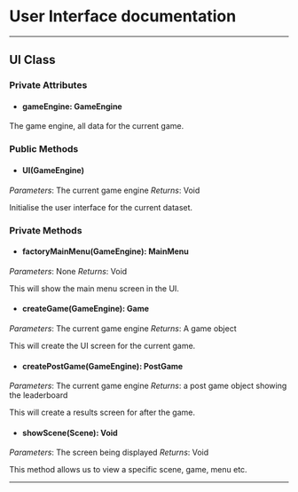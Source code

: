 # User Interface documentation
---
## UI Class

### Private Attributes 
- #### gameEngine: GameEngine
The game engine, all data for the current game.
### Public Methods 
- #### UI(GameEngine)
*Parameters*: The current game engine
*Returns*: Void

Initialise the user interface for the current dataset.

### Private Methods
- #### factoryMainMenu(GameEngine): MainMenu
*Parameters*: None
*Returns*: Void

This will show the main menu screen in the UI.

- #### createGame(GameEngine): Game
*Parameters*: The current game engine 
*Returns*: A game object 

This will create the UI screen for the current game.
- #### createPostGame(GameEngine): PostGame
*Parameters*: The current game engine 
*Returns*: a post game object showing the leaderboard 

This will create a results screen for after the game.
- #### showScene(Scene): Void
*Parameters*: The screen being displayed 
*Returns*: Void

This method allows us to view a specific scene, game, menu etc. 

---